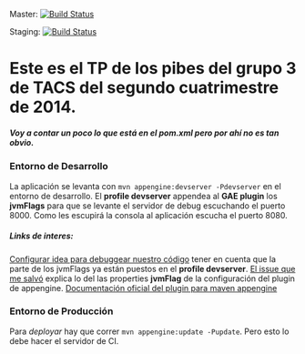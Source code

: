 Master: [![Build Status](https://travis-ci.org/charlyraffellini/toma-y-daca.svg?branch=master)](https://travis-ci.org/charlyraffellini/toma-y-daca)

Staging: [![Build Status](https://travis-ci.org/charlyraffellini/toma-y-daca.svg?branch=staging)](https://travis-ci.org/charlyraffellini/toma-y-daca)

# Este es el TP de los pibes del grupo 3 de TACS del segundo cuatrimestre de 2014.

##### Voy a contar un poco lo que está en el pom.xml pero por ahí no es tan obvio.

### Entorno de Desarrollo

La aplicación se levanta con `mvn appengine:devserver -Pdevserver` en el entorno de desarrollo.
El **profile devserver** appendea al **GAE plugin** los **jvmFlags** para que se levante el servidor de debug escuchando el puerto 8000.
Como les escupirá la consola al aplicación escucha el puerto 8080.

##### Links de interes:
[Configurar idea para debuggear nuestro código](http://stackoverflow.com/questions/18684618/how-can-i-debug-a-java-google-app-engine-app-in-idea-while-using-the-gae-maven-p) tener en cuenta que la parte de los jvmFlags ya están puestos en el **profile devserver**.
[El issue que me salvó](http://code.google.com/p/maven-gae-plugin/issues/detail?id=42) explica lo del las properties **jvmFlag** de la configuración del plugin de appengine.
[Documentación oficial del plugin para maven appengine](https://developers.google.com/appengine/docs/java/tools/maven?hl=es)

### Entorno de Producción

Para _deployar_ hay que correr `mvn appengine:update -Pupdate`. Pero esto lo debe hacer el servidor de CI.